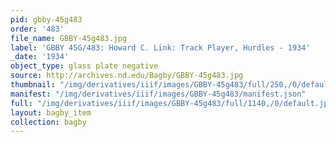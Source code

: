 ```yaml
---
pid: gbby-45g483
order: '483'
file_name: GBBY-45g483.jpg
label: 'GBBY 45G/483: Howard C. Link: Track Player, Hurdles - 1934'
_date: '1934'
object_type: glass plate negative
source: http://archives.nd.edu/Bagby/GBBY-45g483.jpg
thumbnail: "/img/derivatives/iiif/images/GBBY-45g483/full/250,/0/default.jpg"
manifest: "/img/derivatives/iiif/images/GBBY-45g483/manifest.json"
full: "/img/derivatives/iiif/images/GBBY-45g483/full/1140,/0/default.jpg"
layout: bagby_item
collection: bagby
---
```

